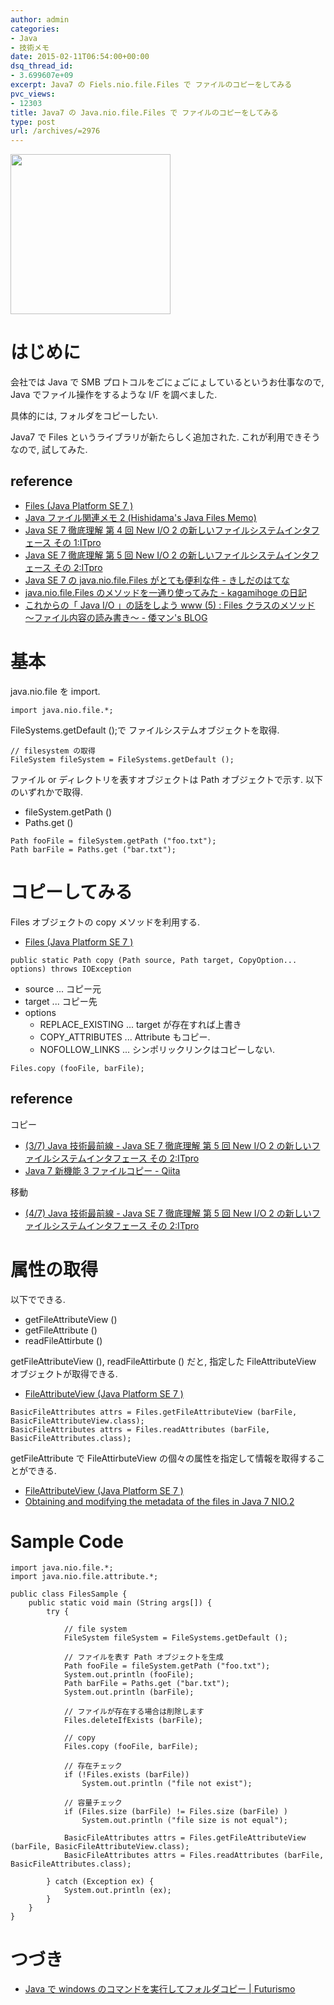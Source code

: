 ```yaml
---
author: admin
categories:
- Java
- 技術メモ
date: 2015-02-11T06:54:00+00:00
dsq_thread_id:
- 3.699607e+09
excerpt: Java7 の Fiels.nio.file.Files で ファイルのコピーをしてみる
pvc_views:
- 12303
title: Java7 の Java.nio.file.Files で ファイルのコピーをしてみる
type: post
url: /archives/=2976
---
```


<a href="http://futurismo.biz/wp-content/uploads/java.png"><img alt="" src="http://futurismo.biz/wp-content/uploads/java.png" width="256" height="256" /></a>

はじめに
========

会社では Java で SMB プロトコルをごにょごにょしているというお仕事なので,
Java でファイル操作をするような I/F を調べました.

具体的には, フォルダをコピーしたい.

Java7 で Files というライブラリが新たらしく追加された.
これが利用できそうなので, 試してみた.

reference
---------

-   [Files (Java Platform SE 7
    )](http://docs.oracle.com/javase/jp/7/api/java/nio/file/Files.html)
-   [Java ファイル関連メモ 2 (Hishidama's Java Files
    Memo)](http://www.ne.jp/asahi/hishidama/home/tech/java/files.html)
-   [Java SE 7 徹底理解 第 4 回 New I/O 2
    の新しいファイルシステムインタフェース その
    1:ITpro](http://itpro.nikkeibp.co.jp/article/COLUMN/20110725/362803/?ST=develop)
-   [Java SE 7 徹底理解 第 5 回 New I/O 2
    の新しいファイルシステムインタフェース その
    2:ITpro](http://itpro.nikkeibp.co.jp/article/COLUMN/20110830/367909/)
-   [Java SE 7 の java.nio.file.Files がとても便利な件 -
    きしだのはてな](http://d.hatena.ne.jp/nowokay/20110707)
-   [java.nio.file.Files のメソッドを一通り使ってみた - kagamihoge
    の日記](http://kagamihoge.hatenablog.com/entry/20130110/1357810886)
-   [これからの「 Java I/O 」の話をしよう www (5) : Files
    クラスのメソッド 〜ファイル内容の読み書き〜 - 倭マン's
    BLOG](http://waman.hatenablog.com/entry/20120515/1337044411)

基本
====

java.nio.file を import.

``` {.java}
import java.nio.file.*; 
```

FileSystems.getDefault ();で ファイルシステムオブジェクトを取得.

``` {.java}
// filesystem の取得
FileSystem fileSystem = FileSystems.getDefault ();
```

ファイル or ディレクトリを表すオブジェクトは Path オブジェクトで示す.
以下のいずれかで取得.

-   fileSystem.getPath ()
-   Paths.get ()

``` {.java}
Path fooFile = fileSystem.getPath ("foo.txt");
Path barFile = Paths.get ("bar.txt");
```

コピーしてみる
==============

Files オブジェクトの copy メソッドを利用する.

-   [Files (Java Platform SE 7
    )](http://docs.oracle.com/javase/jp/7/api/java/nio/file/Files.html#copy (java.nio.file.Path,%20java.nio.file.Path,%20java.nio.file.CopyOption...))

``` {.java}
public static Path copy (Path source, Path target, CopyOption... options) throws IOException
```

-   source ... コピー元
-   target ... コピー先
-   options
    -   REPLACE\_EXISTING ... target が存在すれば上書き
    -   COPY\_ATTRIBUTES ... Attribute もコピー.
    -   NOFOLLOW\_LINKS ... シンポリックリンクはコピーしない.

``` {.java}
Files.copy (fooFile, barFile);
```

reference
---------

コピー

-   [(3/7) Java 技術最前線 - Java SE 7 徹底理解 第 5 回 New I/O 2
    の新しいファイルシステムインタフェース その
    2:ITpro](http://itpro.nikkeibp.co.jp/article/COLUMN/20110830/367909/?ST=develop&P=3)
-   [Java 7 新機能 3 ファイルコピー -
    Qiita](http://qiita.com/asahina_dev/items/ce85cc4ddec2543b99f0)

移動

-   [(4/7) Java 技術最前線 - Java SE 7 徹底理解 第 5 回 New I/O 2
    の新しいファイルシステムインタフェース その
    2:ITpro](http://itpro.nikkeibp.co.jp/article/COLUMN/20110830/367909/?ST=develop&P=4)

属性の取得
==========

以下でできる.

-   getFileAttributeView ()
-   getFileAttribute ()
-   readFileAttirbute ()

getFileAttributeView (), readFileAttirbute () だと, 指定した
FileAttributeView オブジェクトが取得できる.

-   [FileAttributeView (Java Platform SE 7
    )](http://docs.oracle.com/javase/7/docs/api/java/nio/file/attribute/FileAttributeView.html)

``` {.java}
BasicFileAttributes attrs = Files.getFileAttributeView (barFile, BasicFileAttributeView.class);
BasicFileAttributes attrs = Files.readAttributes (barFile, BasicFileAttributes.class);
```

getFileAttribute で FileAttirbuteView
の個々の属性を指定して情報を取得することができる.

-   [FileAttributeView (Java Platform SE 7
    )](http://docs.oracle.com/javase/7/docs/api/java/nio/file/attribute/FileAttributeView.html)
-   [Obtaining and modifying the metadata of the files in Java 7
    NIO.2](http://www.javabeat.net/obtaining-and-modifying-the-metadata-of-the-files-in-java-7-nio-2/)

Sample Code
===========

``` {.java}
import java.nio.file.*;
import java.nio.file.attribute.*;

public class FilesSample {
    public static void main (String args[]) {
        try {

            // file system
            FileSystem fileSystem = FileSystems.getDefault ();

            // ファイルを表す Path オブジェクトを生成
            Path fooFile = fileSystem.getPath ("foo.txt");
            System.out.println (fooFile);
            Path barFile = Paths.get ("bar.txt");
            System.out.println (barFile);

            // ファイルが存在する場合は削除します
            Files.deleteIfExists (barFile);

            // copy
            Files.copy (fooFile, barFile);

            // 存在チェック
            if (!Files.exists (barFile)) 
                System.out.println ("file not exist");

            // 容量チェック
            if (Files.size (barFile) != Files.size (barFile) ) 
                System.out.println ("file size is not equal");

            BasicFileAttributes attrs = Files.getFileAttributeView (barFile, BasicFileAttributeView.class);
            BasicFileAttributes attrs = Files.readAttributes (barFile, BasicFileAttributes.class);

        } catch (Exception ex) {
            System.out.println (ex);
        }
    }
}
```

つづき
======

-   [Java で windows のコマンドを実行してフォルダコピー |
    Futurismo](http://futurismo.biz/archives/2978)


